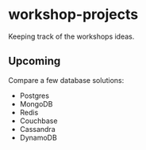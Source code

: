 # workshop-projects
Keeping track of the workshops ideas.

## Upcoming

Compare a few database solutions:

* Postgres
* MongoDB
* Redis
* Couchbase
* Cassandra
* DynamoDB
